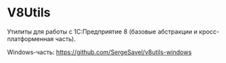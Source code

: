 # V8Utils
Утилиты для работы с 1С:Предприятие 8 (базовые абстракции и кросс-платформенная часть).

Windows-часть: https://github.com/SergeSavel/v8utils-windows 
